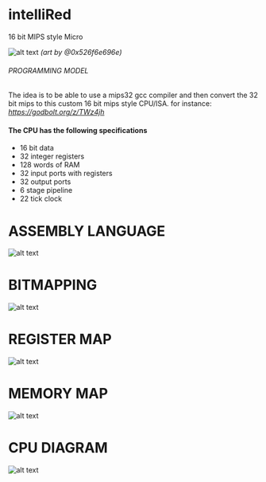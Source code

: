 
# **intelliRed**
16 bit MIPS style Micro

![alt text](https://cdn.discordapp.com/attachments/722230018142371840/739669610747396127/intellired.png)
*(art by @0x526f6e696e)*

###### PROGRAMMING MODEL

The idea is to be able to use a mips32 gcc compiler and then convert the 32 bit mips to this custom 16 bit mips style CPU/ISA.
for instance: *https://godbolt.org/z/TWz4jh*

#### The CPU has the following specifications

* 16 bit data
* 32 integer registers
* 128 words of RAM
* 32 input ports with registers
* 32 output ports
* 6 stage pipeline
* 22 tick clock

# **ASSEMBLY LANGUAGE**
![alt text](https://cdn.discordapp.com/attachments/722230018142371840/739667970124546168/unknown.png)

# **BITMAPPING**
![alt text](https://cdn.discordapp.com/attachments/722230018142371840/739668607146917988/unknown.png)

# **REGISTER MAP**
![alt text](https://i.ytimg.com/vi/y9Wv1RVbbNA/maxresdefault.jpg)

# **MEMORY MAP**
![alt text](https://cdn.discordapp.com/attachments/722230018142371840/739671138384347236/unknown.png)

# **CPU DIAGRAM**
![alt text](https://cdn.discordapp.com/attachments/722230018142371840/739669286746062907/J3216_2.png)

